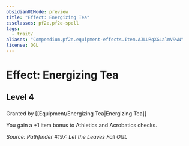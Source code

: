 ```yaml
---
obsidianUIMode: preview
title: "Effect: Energizing Tea"
cssclasses: pf2e,pf2e-spell
tags:
  - trait/
aliases: "Compendium.pf2e.equipment-effects.Item.AJLURqXGLalmV9wN"
license: OGL
---
```

# Effect: Energizing Tea
## Level 4
### 






Granted by [[Equipment/Energizing Tea|Energizing Tea]]

You gain a +1 item bonus to Athletics and Acrobatics checks.

*Source: Pathfinder #197: Let the Leaves Fall*
*OGL*